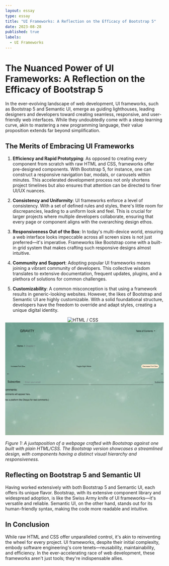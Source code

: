 ```yaml
---
layout: essay
type: essay
title: "UI Frameworks: A Reflection on the Efficacy of Bootstrap 5"
date: 2023-08-28
published: true
labels:
  - UI Frameworks
---
```

# The Nuanced Power of UI Frameworks: A Reflection on the Efficacy of Bootstrap 5

In the ever-evolving landscape of web development, UI frameworks, such as Bootstrap 5 and Semantic UI, emerge as guiding lighthouses, leading designers and developers toward creating seamless, responsive, and user-friendly web interfaces. While they undoubtedly come with a steep learning curve, akin to mastering a new programming language, their value proposition extends far beyond simplification. 

## The Merits of Embracing UI Frameworks

1. **Efficiency and Rapid Prototyping**: As opposed to creating every component from scratch with raw HTML and CSS, frameworks offer pre-designed components. With Bootstrap 5, for instance, one can construct a responsive navigation bar, modals, or carousels within minutes. This accelerated development process not only shortens project timelines but also ensures that attention can be directed to finer UI/UX nuances.

2. **Consistency and Uniformity**: UI frameworks enforce a level of consistency. With a set of defined rules and styles, there's little room for discrepancies, leading to a uniform look and feel. This is crucial for larger projects where multiple developers collaborate, ensuring that every page or component aligns with the overarching design ethos.

3. **Responsiveness Out of the Box**: In today's multi-device world, ensuring a web interface looks impeccable across all screen sizes is not just preferred—it's imperative. Frameworks like Bootstrap come with a built-in grid system that makes crafting such responsive designs almost intuitive.

4. **Community and Support**: Adopting popular UI frameworks means joining a vibrant community of developers. This collective wisdom translates to extensive documentation, frequent updates, plugins, and a plethora of solutions for common challenges.

5. **Customizability**: A common misconception is that using a framework results in generic-looking websites. However, the likes of Bootstrap and Semantic UI are highly customizable. With a solid foundational structure, developers have the freedom to override and adapt styles, creating a unique digital identity.

<div style="text-align:center;">
    <img src="img/Screenshot 2023-10-04 at 10.32.59 PM.png" alt="HTML / CSS" style="display:inline-block; margin-right: 10px;">
    <img src="img/Screenshot 2023-10-04 at 10.31.47 PM.png" alt="BootStrap" style="display:inline-block;">
</div>

*Figure 1: A juxtaposition of a webpage crafted with Bootstrap against one built with plain HTML/CSS. The Bootstrap version showcases a streamlined design, with components having a distinct visual hierarchy and responsiveness.*

## Reflecting on Bootstrap 5 and Semantic UI

Having worked extensively with both Bootstrap 5 and Semantic UI, each offers its unique flavor. Bootstrap, with its extensive component library and widespread adoption, is like the Swiss Army knife of UI frameworks—it's versatile and reliable. Semantic UI, on the other hand, stands out for its human-friendly syntax, making the code more readable and intuitive.

## In Conclusion

While raw HTML and CSS offer unparalleled control, it's akin to reinventing the wheel for every project. UI frameworks, despite their initial complexity, embody software engineering's core tenets—reusability, maintainability, and efficiency. In the ever-accelerating race of web development, these frameworks aren't just tools; they're indispensable allies. 
